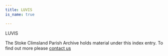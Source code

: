 ```yaml
---
title: LUVIS
is_name: true

---
```


LUVIS


The Stoke Climsland Parish Archive holds material under this index entry. To find out more please [contact us](/contact/)
